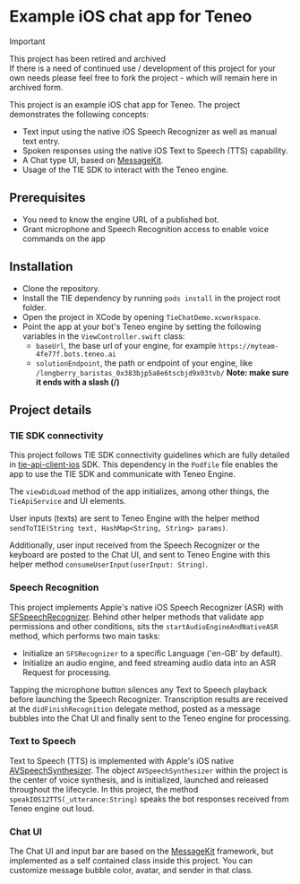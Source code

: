 # Example iOS chat app for Teneo

> [!IMPORTANT]
> This project has been retired and archived  
> If there is a need of continued use / development of this project for your own needs please feel free to fork the project - which will remain here in archived form.

This project is an example iOS chat app for Teneo. The project demonstrates the following concepts:
* Text input using the native iOS Speech Recognizer as well as manual text entry.
* Spoken responses using the native iOS Text to Speech (TTS) capability.
* A Chat type UI, based on [MessageKit](https://github.com/MessageKit/MessageKit).
* Usage of the TIE SDK to interact with the Teneo engine.

## Prerequisites
* You need to know the engine URL of a published bot.
* Grant microphone and Speech Recognition access to enable voice commands on the app

## Installation
* Clone the repository.
* Install the TIE dependency by running `pods install` in the project root folder.
* Open the project in XCode by opening `TieChatDemo.xcworkspace`.
* Point the app at your bot's Teneo engine by setting the following variables in the `ViewController.swift` class:
    * `baseUrl`, the base url of your engine, for example `https://myteam-4fe77f.bots.teneo.ai`
    * `solutionEndpoint`, the path or endpoint of your engine, like `/longberry_baristas_0x383bjp5a8e6tscbjd9x03tvb/` **Note: make sure it ends with a slash (/)**


## Project details
### TIE SDK connectivity
This project follows TIE SDK connectivity guidelines which are fully detailed in [tie-api-client-ios](https://github.com/artificialsolutions/tie-api-client-ios) SDK. This dependency in the `Podfile` file enables the app to use the TIE SDK and communicate with Teneo Engine.

The `viewDidLoad` method of the app initializes, among other things, the `TieApiService` and UI elements.

User inputs (texts) are sent to Teneo Engine with the helper method `sendToTIE(String text, HashMap<String, String> params)`.

Additionally, user input received from the Speech Recognizer or the keyboard are posted to the Chat UI, and sent to Teneo Engine with this helper method `consumeUserInput(userInput: String)`.

### Speech Recognition
This project implements Apple's native iOS Speech Recognizer (ASR) with [SFSpeechRecognizer](https://developer.apple.com/documentation/speech/sfspeechrecognizer). Behind other helper methods that validate app permissions and other conditions, sits the `startAudioEngineAndNativeASR` method, which performs two main tasks:

- Initialize an `SFSRecognizer` to a specific Language ('en-GB' by default).
- Initialize an audio engine, and feed streaming audio data into an ASR Request for processing.

Tapping the microphone button silences any Text to Speech playback before launching the Speech Recognizer. Transcription results are received at the `didFinishRecognition` delegate method, posted as a message bubbles into the Chat UI and finally sent to the Teneo engine for processing.

### Text to Speech
Text to Speech (TTS) is implemented with Apple's iOS native [AVSpeechSynthesizer](https://developer.apple.com/documentation/avfoundation/avspeechsynthesizer). The object `AVSpeechSynthesizer` within the project is the center of voice synthesis, and is initialized, launched and released throughout the lifecycle. In this project, the method `speakIOS12TTS(_utterance:String)` speaks the bot responses received from Teneo engine out loud.

### Chat UI
The Chat UI and input bar are based on the [MessageKit](https://github.com/MessageKit/MessageKit) framework, but implemented as a self contained class inside this project. You can customize message bubble color, avatar, and sender in that class. 

